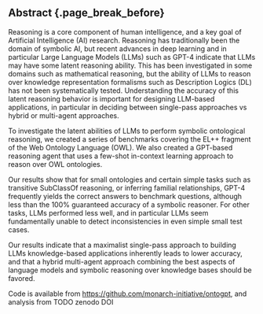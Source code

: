 ## Abstract {.page_break_before}

Reasoning is a core component of human intelligence, and a key goal of Artificial Intelligence (AI) research.
Reasoning has traditionally been the domain of symbolic AI, but recent advances in deep learning
and in particular Large Language Models (LLMs) such as GPT-4 indicate that LLMs may have
some latent reasoning ability. This has been investigated in some domains such as mathematical reasoning,
but the ability of LLMs to reason over knowledge representation formalisms such as Description Logics (DL) has not been
systematically tested. Understanding the accuracy of this latent reasoning behavior is important for
designing LLM-based applications, in particular in deciding between single-pass approaches vs hybrid
or multi-agent approaches.

To investigate the latent abilities of LLMs to perform symbolic ontological reasoning, we
created a series of benchmarks covering the EL++ fragment of the Web Ontology Language (OWL).
We also created a GPT-based reasoning agent that uses a few-shot in-context learning approach to reason
over OWL ontologies.

Our results show that for small ontologies and certain simple tasks such as transitive SubClassOf
reasoning, or inferring familial relationships, GPT-4 frequently yields the correct answers to 
benchmark questions, although less than the 100% guaranteed accuracy of a symbolic reasoner. For other
tasks, LLMs performed less well, and in particular LLMs seem fundamentally unable to detect
inconsistencies in even simple small test cases.

Our results indicate that a maximalist single-pass approach to building LLMs knowledge-based applications inherently
leads to lower accuracy, and that a hybrid multi-agent approach combining the best aspects of
language models and symbolic reasoning over knowledge bases should be favored.

Code is available from https://github.com/monarch-initiative/ontogpt, and analysis from TODO zenodo DOI

